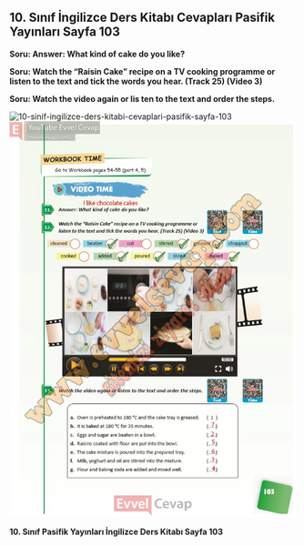 ## 10. Sınıf İngilizce Ders Kitabı Cevapları Pasifik Yayınları Sayfa 103

**Soru: Answer: What kind of cake do you like?**

**Soru: Watch the “Raisin Cake” recipe on a TV cooking programme or listen to the text and tick the words you hear. (Track 25) (Video 3)**

**Soru: Watch the video again or lis ten to the text and order the steps.**

![10-sinif-ingilizce-ders-kitabi-cevaplari-pasifik-sayfa-103]()![10-sinif-ingilizce-ders-kitabi-cevaplari-pasifik-sayfa-103](./image1.webp)

**10. Sınıf Pasifik Yayınları İngilizce Ders Kitabı Sayfa 103**